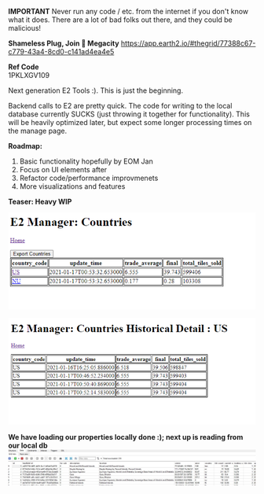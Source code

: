 **IMPORTANT** Never run any code / etc. from the internet if you don't know what it does.  There are a lot of bad folks out there, and they could be malicious!

**Shameless Plug, Join 🍑 Megacity**
https://app.earth2.io/#thegrid/77388c67-c779-43a4-8cd0-c141ad4ea4e5

**Ref Code**	
1PKLXGV109


Next generation E2 Tools :). This is just the beginning. 

Backend calls to E2 are pretty quick. The code for writing to the local database currently SUCKS (just throwing it together for functionality).  This will be heavily optimized later, but expect some longer processing times on the manage page.

**Roadmap:**
1. Basic functionality hopefully by EOM Jan
2. Focus on UI elements after
3. Refactor code/performance improvmenets
4. More visualizations and features

**Teaser: Heavy WIP**

![Teaser Countries](/e2_manager/screenshots/countries.png?raw=true "Countries Teaser")

![Teaser Countries Historical](/e2_manager/screenshots/countries_historical.png?raw=true "Countries Teaser")

**We have loading our properties locally done :); next up is reading from our local db**
![Teaser Properties Load](/e2_manager/screenshots/properties_load.JPG?raw=true "Properties Load Teaser")

